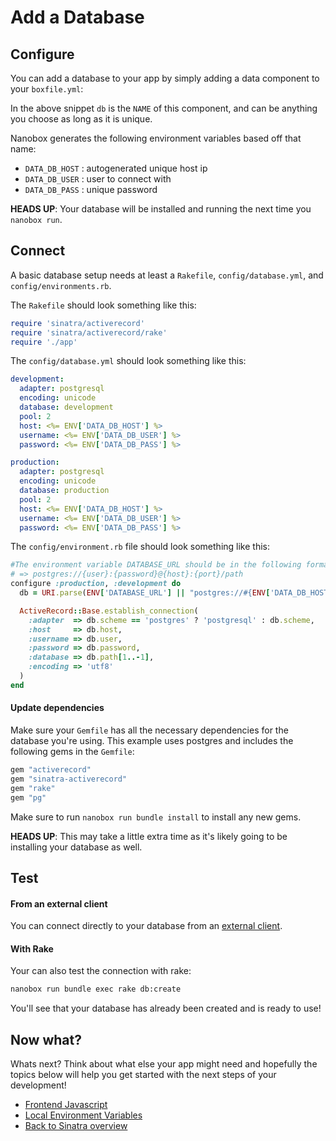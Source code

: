 # Add a Database

## Configure
You can add a database to your app by simply adding a data component to your `boxfile.yml`:

<div class="meta" data-class="snippet" data-optional-components="postgres,mysql,mongo" ></div>

In the above snippet `db` is the `NAME` of this component, and can be anything you choose as long as it is unique.

Nanobox generates the following environment variables based off that name:

* `DATA_DB_HOST` : autogenerated unique host ip
* `DATA_DB_USER` : user to connect with
* `DATA_DB_PASS` : unique password

**HEADS UP**: Your database will be installed and running the next time you `nanobox run`.

## Connect
A basic database setup needs at least a `Rakefile`, `config/database.yml`, and `config/environments.rb`.

The `Rakefile` should look something like this:

<div class="meta" data-class="configFile" data-run="Rakefile"></div>

```rake
require 'sinatra/activerecord'
require 'sinatra/activerecord/rake'
require './app'
```

The `config/database.yml` should look something like this:

<div class="meta" data-class="configFile" data-run="config/database.yml"></div>

```yaml
development:
  adapter: postgresql
  encoding: unicode
  database: development
  pool: 2
  host: <%= ENV['DATA_DB_HOST'] %>
  username: <%= ENV['DATA_DB_USER'] %>
  password: <%= ENV['DATA_DB_PASS'] %>

production:
  adapter: postgresql
  encoding: unicode
  database: production
  pool: 2
  host: <%= ENV['DATA_DB_HOST'] %>
  username: <%= ENV['DATA_DB_USER'] %>
  password: <%= ENV['DATA_DB_PASS'] %>
```

The `config/environment.rb` file should look something like this:

<div class="meta" data-class="configFile" data-run="config/environment.rb"></div>

```ruby
#The environment variable DATABASE_URL should be in the following format:
# => postgres://{user}:{password}@{host}:{port}/path
configure :production, :development do
  db = URI.parse(ENV['DATABASE_URL'] || "postgres://#{ENV['DATA_DB_HOST']}/db")

  ActiveRecord::Base.establish_connection(
    :adapter  => db.scheme == 'postgres' ? 'postgresql' : db.scheme,
    :host     => db.host,
    :username => db.user,
    :password => db.password,
    :database => db.path[1..-1],
    :encoding => 'utf8'
  )
end
```

#### Update dependencies
Make sure your `Gemfile` has all the necessary dependencies for the database you're using. This example uses postgres and includes the following gems in the `Gemfile`:

```ruby
gem "activerecord"
gem "sinatra-activerecord"
gem "rake"
gem "pg"
```

Make sure to run `nanobox run bundle install` to install any new gems.

**HEADS UP**: This may take a little extra time as it's likely going to be installing your database as well.

## Test

#### From an external client
You can connect directly to your database from an <a href="https://docs.nanobox.io/local-dev/managing-local-data/" target="\_blank">external client</a>.

#### With Rake
Your can also test the connection with rake:

```bash
nanobox run bundle exec rake db:create
```

You'll see that your database has already been created and is ready to use!

## Now what?
Whats next? Think about what else your app might need and hopefully the topics below will help you get started with the next steps of your development!

* [Frontend Javascript](/ruby/sinatra/frontend-javascript)
* [Local Environment Variables](/ruby/sinatra/local-evars)
* [Back to Sinatra overview](/ruby/sinatra)

